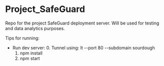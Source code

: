 # Project_SafeGuard
Repo for the project SafeGuard deployment server. Will be used for testing and data analytics purposes.


Tips for running:
- Run dev server: 
  0. Tunnel using: lt --port 80 --subdomain sourdough
  1. npm install
  2. npm start


